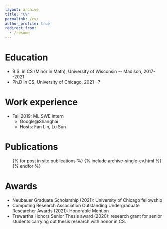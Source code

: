```yaml
---
layout: archive
title: "CV"
permalink: /cv/
author_profile: true
redirect_from:
  - /resume
---
```



Education
======
* B.S. in CS (Minor in Math), University of Wisconsin -- Madison, 2017--2021
* Ph.D in CS, University of Chicago, 2021--?

Work experience
======
* Fall 2019: ML SWE intern 
  * Google@Shanghai
  * Hosts: Fan Lin, Lu Sun
 
Publications
======
  <ul>{% for post in site.publications %}
    {% include archive-single-cv.html %}
  {% endfor %}</ul>
  
Awards
======
* Neubauer Graduate Scholarship (2021): University of Chicago fellowship
* Computing Research Association Outstanding Undergraduate Researcher Awards (2021): Honorable
Mention
* Trewartha Honors Senior Thesis award (2020): research grant for senior students carrying out thesis
research with honor in CS.
